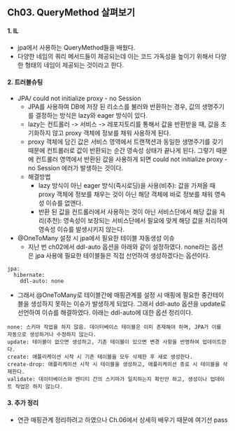 ## Ch03. QueryMethod 살펴보기
#### 1. IL
- jpa에서 사용하는 QueryMethod들을 배웠다.
- 다양한 네임의 쿼리 메서드들이 제공되는데 이는 코드 가독성을 높이기 위해서 다양한 형태의 네임이 제공되는 것이라고 한다.
    
#### 2. 트러블슈팅
- JPA/ could not initialize proxy - no Session
  - JPA를 사용하여 DB에 저장 된 리소스를 불러와 반환하는 경우, 값의 생명주기를 결정하는 방식은 lazy와 eager 방식이 있다.
  - lazy는 컨트롤러 -> 서비스 -> 레포지토리를 통해서 값을 반환받을 때, 값을 초기화하지 않고 proxy 객체에 정보를 채워 사용하게 된다.
  - proxy 객체에 담긴 값은 서비스 영역에서 트랜잭션과 동일한 생명주기를 갖기 때문에 컨트롤러로 값이 반환되는 순간 영속성 상태가 끝나게 된다. 그렇기 때문에 컨트롤러 영역에서 반환된 값을 사용하게 되면 could not initialize proxy - no Session 에러가 발생하는 것이다.
  - 해결방법
    - lazy 방식이 아닌 eager 방식(즉시로딩)을 사용(비추): 값을 가져올 때 proxy 객체에 정보를 채우는 것이 아닌 해당 객체에 바로 정보를 채워 영속성 이슈를 없앤다.
    - 반환 된 값을 컨트롤러에서 사용하는 것이 아닌 서비스단에서 해당 값을 처리(추천): 영속성이 보장되는 서비스단에서 필요에 맞게 해당 값을 처리하여 영속성 이슈를 발생시키지 않는다.
- @OneToMany 설정 시 jpa에서 필요한 테이블 자동생성 이슈
  - 지난 번 ch02에서 ddl-auto 옵션을 아래와 같이 설정하였다. none라는 옵션은 jpa 사용에 필요한 테이블들은 직접 선언하여 생성하겠다는 옵션이다.
```
jpa:
  hibernate:
    ddl-auto: none
```
  - 그래서 @OneToMany로 테이블간에 매핑관계를 설정 시 매핑에 필요한 중간테이블을 생성하지 못하는 이슈가 발생하게 되었다. 그래서 ddl-auto 옵션을 update로 선언하여 이슈를 해결하였다. 아래는 ddl-auto에 대한 옵션 정리이다.
```
none: 스키마 작업을 하지 않음. 데이터베이스 테이블은 이미 존재해야 하며, JPA가 이를 자동으로 생성하거나 수정하지 않는다.
update: 테이블이 없으면 생성하고, 기존 테이블이 있으면 변경 사항을 반영하여 업데이트한다.
create: 애플리케이션 시작 시 기존 테이블을 모두 삭제한 후 새로 생성한다.
create-drop: 애플리케이션 시작 시 테이블을 생성하고, 애플리케이션 종료 시 테이블을 삭제한다.
validate: 데이터베이스와 엔티티 간의 스키마가 일치하는지 확인만 하고, 생성이나 업데이트 작업은 하지 않는다.
```
#### 3. 추가 정리 
- 연관 매핑관계 정리하려고 하였으나 Ch.06에서 상세히 배우기 때문에 여기선 pass
